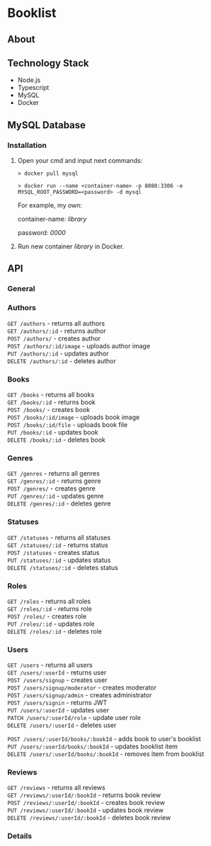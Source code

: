 # Booklist

## About

## Technology Stack
 - Node.js
 - Typescript
 - MySQL
 - Docker

## MySQL Database

### Installation

1. Open your cmd and input next commands:

    ```
    > docker pull mysql
    ```
    ```
    > docker run --name <container-name> -p 8080:3306 -e MYSQL_ROOT_PASSWORD=<password> -d mysql
    ```

   For example, my own:
   
   container-name: _library_
   
   password: _0000_

3. Run new container  _library_ in Docker.

## API

### General

### Authors

`GET /authors` - returns all authors <br />
`GET /authors/:id` - returns author <br />
`POST /authors/` - creates author <br />
`POST /authors/:id/image` - uploads author image <br />
`PUT /authors/:id` - updates author <br />
`DELETE /authors/:id` - deletes author <br />

### Books

`GET /books` - returns all books <br />
`GET /books/:id` - returns book <br />
`POST /books/` - creates book <br />
`POST /books/:id/image` - uploads book image <br />
`POST /books/:id/file` - uploads book file <br />
`PUT /books/:id` - updates book <br />
`DELETE /books/:id` - deletes book <br />

### Genres

`GET /genres` - returns all genres <br />
`GET /genres/:id` - returns genre <br />
`POST /genres/` - creates genre <br />
`PUT /genres/:id` - updates genre <br />
`DELETE /genres/:id` - deletes genre <br />

### Statuses

`GET /statuses` - returns all statuses <br />
`GET /statuses/:id` - returns status  <br />
`POST /statuses` - creates status <br />
`PUT /statuses/:id` - updates status <br />
`DELETE /statuses/:id` - deletes status <br />

### Roles

`GET /roles` - returns all roles <br />
`GET /roles/:id` - returns role  <br />
`POST /roles/` - creates role <br />
`PUT /roles/:id` - updates role  <br />
`DELETE /roles/:id` - deletes role  <br />

### Users

`GET /users` - returns all users <br />
`GET /users/:userId` - returns user <br />
`POST /users/signup` - creates user <br />
`POST /users/signup/moderator` - creates moderator <br />
`POST /users/signup/admin` - creates administrator <br />
`POST /users/signin` - returns JWT <br />
`PUT /users/:userId` - updates user <br />
`PATCH /users/:userId/role` - update user role <br />
`DELETE /users/:userId` - deletes user <br />

`POST /users/:userId/books/:bookId` - adds book to user's booklist <br />
`PUT /users/:userId/books/:bookId` - updates booklist item <br />
`DELETE /users/:userId/books/:bookId` - removes item from booklist <br />

### Reviews

`GET /reviews` - returns all reviews <br />
`GET /reviews/:userId/:bookId` - returns book review <br />
`POST /reviews/:userId/:bookId` - creates book review <br />
`PUT /reviews/:userId/:bookId` - updates book review <br />
`DELETE /reviews/:userId/:bookId` - deletes book review <br />

### Details

